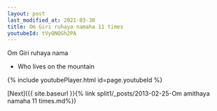 ```yaml
---
layout: post
last_modified_at: 2021-03-30
title: Om Giri ruhaya namaha 11 times
youtubeId: tVyQNQGh2PA
---
```

 
 
Om Giri ruhaya nama 
 
 -  Who lives on the mountain 
 
  
 
  
 
 
 
 
 
 


{% include youtubePlayer.html id=page.youtubeId %}
 
[Next]({{ site.baseurl }}{% link  split1/_posts/2013-02-25-Om amithaya namaha 11 times.md%})
 
